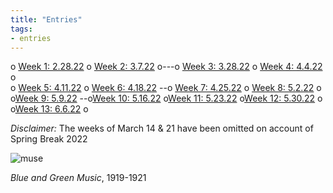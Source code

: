 ```yaml
---
title: "Entries"
tags:
- entries
---
```


o [Week 1: 2.28.22](/notes/vault/Week1.md)
o [Week 2: 3.7.22](/notes/vault/Week2.md)
o---o [Week 3: 3.28.22](/notes/vault/Week3.md)
o [Week 4: 4.4.22](/notes/vault/Week4.md)
o  
o [Week 5: 4.11.22](/notes/vault/Week5.md)
o [Week 6: 4.18.22](/notes/vault/Week6.md)
--o [Week 7: 4.25.22](/notes/vault/Week7.md)
o [Week 8: 5.2.22](/notes/vault/Week8.md)
o  
o[Week 9: 5.9.22](/notes/vault/Week9.md)
--o[Week 10: 5.16.22](/notes/vault/Week10.md)
o[Week 11: 5.23.22](/notes/vault/Week11.md)
o[Week 12: 5.30.22](/notes/vault/Week12.md)
o  
o[Week 13: 6.6.22](/notes/vault/Week13.md)
o

*Disclaimer:*  The weeks of March 14 & 21 have been omitted on account of Spring Break 2022

![muse](https://towardsanewjazz.com/notes/images/muse.png)

*Blue and Green Music*, 1919-1921


